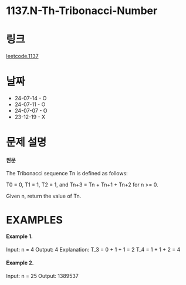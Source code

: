 # 1137.N-Th-Tribonacci-Number

# 링크
[leetcode.1137](https://leetcode.com/problems/n-th-tribonacci-number/description/?envType=study-plan-v2&envId=leetcode-75)

# 날짜
* 24-07-14 - O
* 24-07-11 - O
* 24-07-07 - O
* 23-12-19 - X

# 문제 설명
#### 원문


The Tribonacci sequence Tn is defined as follows: 

T0 = 0, T1 = 1, T2 = 1, and Tn+3 = Tn + Tn+1 + Tn+2 for n >= 0.

Given n, return the value of Tn.


# EXAMPLES
#### Example 1.


Input: n = 4
Output: 4
Explanation:
T_3 = 0 + 1 + 1 = 2
T_4 = 1 + 1 + 2 = 4


#### Example 2.


Input: n = 25
Output: 1389537

